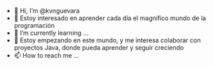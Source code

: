 - 👋 Hi, I’m @kvnguevara
- 👀 Estoy interesado en aprender cada día el magnifico mundo de la programación
- 🌱 I’m currently learning ...
- 💞️ Estoy empezando en este mundo, y me interesa colaborar con proyectos Java, donde pueda aprender y seguir creciendo 
- 📫 How to reach me ...

<!---
kvnguevara/kvnguevara is a ✨ special ✨ repository because its `README.md` (this file) appears on your GitHub profile.
You can click the Preview link to take a look at your changes.
--->
